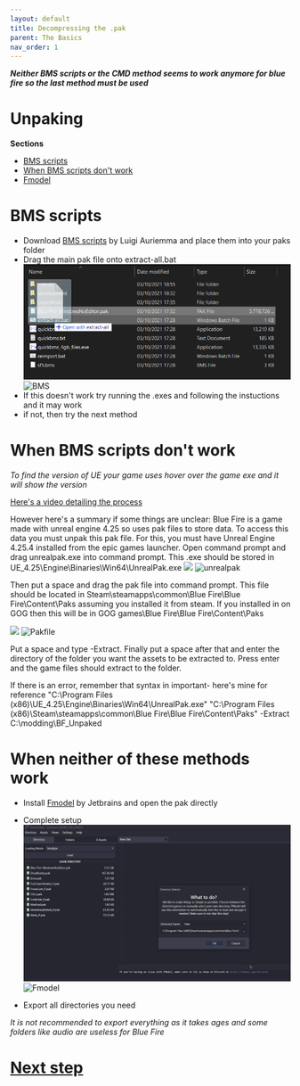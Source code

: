 ```yaml
---
layout: default
title: Decompressing the .pak
parent: The Basics
nav_order: 1
---
```


***Neither BMS scripts or the CMD method seems to work anymore for blue fire so the last method must be used***

# Unpaking 
**Sections**
- [BMS scripts](./Unpaking.md#bms-scripts)
- [When BMS scripts don't work](./Unpaking.md#when-bms-scripts-dont-work)
- [Fmodel](./Unpaking.md#when-neither-of-these-methods-work)

# BMS scripts
- Download [BMS scripts](https://github.com/bananaturtlesandwich/Blue-Fire-Modding-Guide/blob/main/Tools/BMS%20scripts.zip) by Luigi Auriemma and place them into your paks folder
- Drag the main pak file onto extract-all.bat 
![](https://github.com/bananaturtlesandwich/Blue-Fire-Modding-Guide/blob/main/Images/BMS.png)
![BMS](https://user-images.githubusercontent.com/71292624/144012730-1f4594a1-44ca-429f-8dfe-2b196639e184.png)
- If this doesn't work try running the .exes and following the instuctions and it may work
- if not, then try the next method

# When BMS scripts don't work

*To find the version of UE your game uses hover over the game exe and it will show the version*

[Here's a video detailing the process](https://youtu.be/AElxgCRXF64)

However here's a summary if some things are unclear:
Blue Fire is a game made with unreal engine 4.25 so uses pak files to store data. To access this data you must unpak this pak file. For this, you must have Unreal Engine 4.25.4 installed from the epic games launcher.
Open command prompt and drag unrealpak.exe into command prompt. This .exe should be stored in UE_4.25\Engine\Binaries\Win64\UnrealPak.exe
![](https://github.com/bananaturtlesandwich/Blue-Fire-Modding-Guide/blob/main/Images/unrealpak.PNG)
![unrealpak](https://user-images.githubusercontent.com/71292624/144012916-27e3cd6d-3851-472f-a42f-63d72c7a60f8.PNG)

Then put a space and drag the pak file into command prompt. This file should be located in Steam\steamapps\common\Blue Fire\Blue Fire\Content\Paks assuming you installed it from steam. If you installed in on GOG then this will be in GOG games\Blue Fire\Blue Fire\Content\Paks

![](https://github.com/bananaturtlesandwich/Blue-Fire-Modding-Guide/blob/main/Images/Pakfile.PNG)
![Pakfile](https://user-images.githubusercontent.com/71292624/144012957-18158f5b-b9c8-4d09-b778-4d47b248c0d2.PNG)

Put a space and type -Extract. Finally put a space after that and enter the directory of the folder you want the assets to be extracted to. Press enter and the game files should extract to the folder.

If there is an error, remember that syntax in important- here's mine for reference
"C:\Program Files (x86)\UE_4.25\Engine\Binaries\Win64\UnrealPak.exe" "C:\Program Files (x86)\Steam\steamapps\common\Blue Fire\Blue Fire\Content\Paks" -Extract C:\modding\BF_Unpaked


# When neither of these methods work

- Install [Fmodel](https://fmodel.app/) by Jetbrains and open the pak directly
- Complete setup
![](https://github.com/bananaturtlesandwich/Blue-Fire-Modding-Guide/blob/main/Images/Fmodel.png)
![Fmodel](https://user-images.githubusercontent.com/71292624/144013014-43192799-6647-48db-b908-d8519f444246.png)

- Export all directories you need

*It is not recommended to export everything as it takes ages and some folders like audio are useless for Blue Fire*

# **[Next step](./UEViewer.md)**
